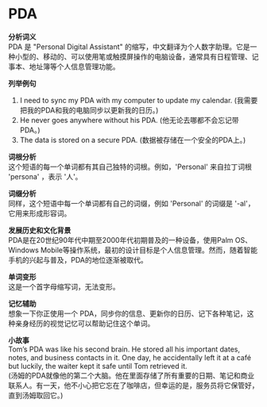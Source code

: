 # PDA

**分析词义**  
PDA 是 "Personal Digital Assistant" 的缩写，中文翻译为个人数字助理。它是一种小型的、移动的、可以使用笔或触摸屏操作的电脑设备，通常具有日程管理、记事本、地址簿等个人信息管理功能。

  

**列举例句**

  

1.  I need to sync my PDA with my computer to update my calendar. (我需要把我的PDA和我的电脑同步以更新我的日历。)
2.  He never goes anywhere without his PDA. (他无论去哪都不会忘记带PDA。)
3.  The data is stored on a secure PDA. (数据被存储在一个安全的PDA上。)

  

**词根分析**  
这个短语的每一个单词都有其自己独特的词根。例如，'Personal' 来自拉丁词根 'persona' ，表示 '人'。

  

**词缀分析**  
同样，这个短语中每一个单词都有自己的词缀，例如 'Personal' 的词缀是 '-al'，它用来形成形容词。

  

**发展历史和文化背景**  
PDA是在20世纪90年代中期至2000年代初期普及的一种设备，使用Palm OS、Windows Mobile等操作系统，最初的设计目标是个人信息管理。然而，随着智能手机的兴起与普及，PDA的地位逐渐被取代。

  

**单词变形**  
这是一个首字母缩写词，无法变形。

  

**记忆辅助**  
想象一下你正使用一个 PDA，同步你的信息、更新你的日历、记下各种笔记，这种亲身经历的视觉记忆可以帮助记住这个单词。

  

**小故事**  
Tom’s PDA was like his second brain. He stored all his important dates, notes, and business contacts in it. One day, he accidentally left it at a café but luckily, the waiter kept it safe until Tom retrieved it.  
(汤姆的PDA就像他的第二个大脑。他在里面存储了所有重要的日期、笔记和商业联系人。有一天，他不小心把它忘在了咖啡店，但幸运的是，服务员将它保管好，直到汤姆取回它。)
